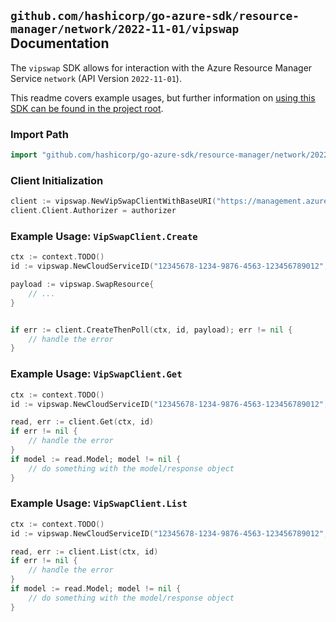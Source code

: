 
## `github.com/hashicorp/go-azure-sdk/resource-manager/network/2022-11-01/vipswap` Documentation

The `vipswap` SDK allows for interaction with the Azure Resource Manager Service `network` (API Version `2022-11-01`).

This readme covers example usages, but further information on [using this SDK can be found in the project root](https://github.com/hashicorp/go-azure-sdk/tree/main/docs).

### Import Path

```go
import "github.com/hashicorp/go-azure-sdk/resource-manager/network/2022-11-01/vipswap"
```


### Client Initialization

```go
client := vipswap.NewVipSwapClientWithBaseURI("https://management.azure.com")
client.Client.Authorizer = authorizer
```


### Example Usage: `VipSwapClient.Create`

```go
ctx := context.TODO()
id := vipswap.NewCloudServiceID("12345678-1234-9876-4563-123456789012", "resourceGroupValue", "cloudServiceValue")

payload := vipswap.SwapResource{
	// ...
}


if err := client.CreateThenPoll(ctx, id, payload); err != nil {
	// handle the error
}
```


### Example Usage: `VipSwapClient.Get`

```go
ctx := context.TODO()
id := vipswap.NewCloudServiceID("12345678-1234-9876-4563-123456789012", "resourceGroupValue", "cloudServiceValue")

read, err := client.Get(ctx, id)
if err != nil {
	// handle the error
}
if model := read.Model; model != nil {
	// do something with the model/response object
}
```


### Example Usage: `VipSwapClient.List`

```go
ctx := context.TODO()
id := vipswap.NewCloudServiceID("12345678-1234-9876-4563-123456789012", "resourceGroupValue", "cloudServiceValue")

read, err := client.List(ctx, id)
if err != nil {
	// handle the error
}
if model := read.Model; model != nil {
	// do something with the model/response object
}
```
